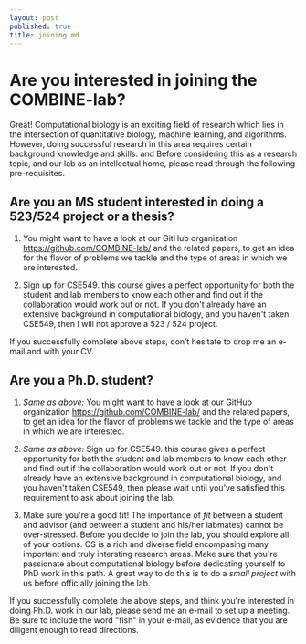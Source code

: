 ```yaml
---
layout: post
published: true
title: joining.md
---
```

# Are you interested in joining the COMBINE-lab?

Great! Computational biology is an exciting field of research which lies in the intersection of quantitative biology, machine learning, and algorithms.  However, doing successful research in this area requires certain background knowledge and skills. and Before considering this as a research topic, and our lab as an intellectual home, please read through the following pre-requisites.


## Are you an MS student interested in doing a 523/524 project or a thesis?

  1. You might want to have a look at our GitHub organization https://github.com/COMBINE-lab/ and the related papers, to get an idea for the flavor of problems we tackle and the type of areas in which we are interested.
  
  2. Sign up for CSE549. this course gives a perfect opportunity for both the student and lab members to know each other and find out if the collaboration would work out or not. If you don't already have an extensive background in computational biology, and you haven't taken CSE549, then I will not approve a 523 / 524 project.
  
  If you successfully complete above steps, don’t hesitate to drop me an e-mail and with your CV.

## Are you a Ph.D. student?

  1. *Same as above:* You might want to have a look at our GitHub organization https://github.com/COMBINE-lab/ and the related papers, to get an idea for the flavor of problems we tackle and the type of areas in which we are interested.

  2. *Same as above:* Sign up for CSE549. this course gives a perfect opportunity for both the student and lab members to know each other and find out if the collaboration would work out or not. If you don't already have an extensive background in computational biology, and you haven't taken CSE549, then please wait until you've satisfied this requirement to ask about joining the lab.
  
  3. Make sure you're a good fit!  The importance of *fit* between a student and advisor (and between a student and his/her labmates) cannot be over-stressed.  Before you decide to join the lab, you should explore all of your options.  CS is a rich and diverse field encompasing many important and truly intersting research areas.  Make sure that you're passionate about computational biology before dedicating yourself to PhD work in this path.  A great way to do this is to do a *small project* with us before officially joining the lab.
  
  If you successfully complete the above steps, and think you're interested in doing Ph.D. work in our lab, please send me an e-mail to set up a meeting.  Be sure to include the word "fish" in your e-mail, as evidence that you are diligent enough to read directions.
